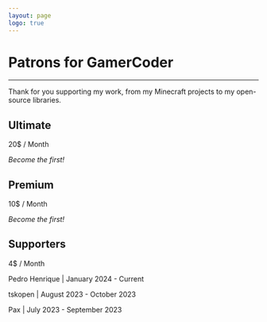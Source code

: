 ```yaml
---
layout: page
logo: true
---
```


# Patrons for GamerCoder

---

Thank for you supporting my work, from my Minecraft projects to my open-source libraries.

## Ultimate

20$ / Month

*Become the first!*

## Premium

10$ / Month

*Become the first!*

## Supporters

4$ / Month

Pedro Henrique \| January 2024 - Current

tskopen \| August 2023 - October 2023

Pax \| July 2023 - September 2023
